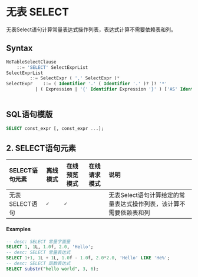 # 无表 SELECT

无表Select语句计算常量表达式操作列表，表达式计算不需要依赖表和列。

## Syntax

```sql
NoTableSelectClause
	::= 'SELECT' SelectExprList
SelectExprList
         ::= SelectExpr ( ',' SelectExpr )*
SelectExpr    ::= ( Identifier '.' ( Identifier '.' )? )? '*'
           | ( Expression | '{' Identifier Expression '}' ) ['AS' Identifier]
     
```

## SQL语句模版

```sql
SELECT const_expr [, const_expr ...];
```

## 2. SELECT语句元素

| SELECT语句元素                                 | 离线模式  | 在线预览模式 | 在线请求模式 | 说明                                   |
| :--------------------------------------------- | --------- | ------------ | ------------ |:-------------------------------------|
| 无表SELECT语句   | **``✓``** | **``✓``**    |    | 无表Select语句计算给定的常量表达式操作列表，该计算不需要依赖表和列 |

#### Examples

```sql
-- desc: SELECT 常量字面量
SELECT 1, 1L, 1.0f, 2.0, 'Hello';
-- desc: SELECT 常量表达式
SELECT 1+1, 1L + 1L, 1.0f - 1.0f, 2.0*2.0, 'Hello' LIKE 'He%';
-- desc: SELECT 函数表达式
SELECT substr("hello world", 3, 6);
```
